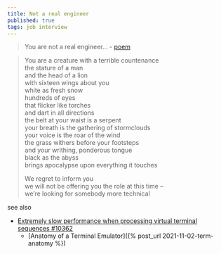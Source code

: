 ```yaml
---
title: Not a real engineer
published: true
tags: job interview
---
```

> You are not a real engineer... - [poem](https://twitchard.github.io/posts/2019-05-29-not-a-real-engineer.html)

>You are a creature with a terrible countenance  
the stature of a man  
and the head of a lion  
with sixteen wings about you  
white as fresh snow  
hundreds of eyes  
that flicker like torches  
and dart in all directions  
the belt at your waist is a serpent  
your breath is the gathering of stormclouds  
your voice is the roar of the wind  
the grass withers before your footsteps  
and your writhing, ponderous tongue  
black as the abyss  
brings apocalypse upon everything it touches  
>
> We regret to inform you  
we will not be offering you the role at this time –  
we’re looking for somebody more technical  


see also
- [Extremely slow performance when processing virtual terminal sequences #10362](https://github.com/microsoft/terminal/issues/10362#issuecomment-862822530)
	- [Anatomy of a Terminal Emulator]({% post_url 2021-11-02-term-anatomy %})
